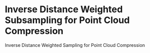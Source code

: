# Inverse Distance Weighted Subsampling for Point Cloud Compression
Inverse Distance Weighted Sampling for Point Cloud Compression
